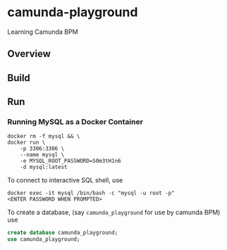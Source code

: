# camunda-playground
Learning Camunda BPM

## Overview

## Build

## Run
### Running MySQL as a Docker Container
```
docker rm -f mysql && \
docker run \
    -p 3306:3306 \
    --name mysql \
    -e MYSQL_ROOT_PASSWORD=S0m3tH1n6
    -d mysql:latest
```

To connect to interactive SQL shell, use
```
docker exec -it mysql /bin/bash -c "mysql -u root -p"
<ENTER PASSWORD WHEN PROMPTED>
```

To create a database, (say `camunda_playground` for use by camunda BPM) use
```sql
create database camunda_playground;
use camunda_playground;
```